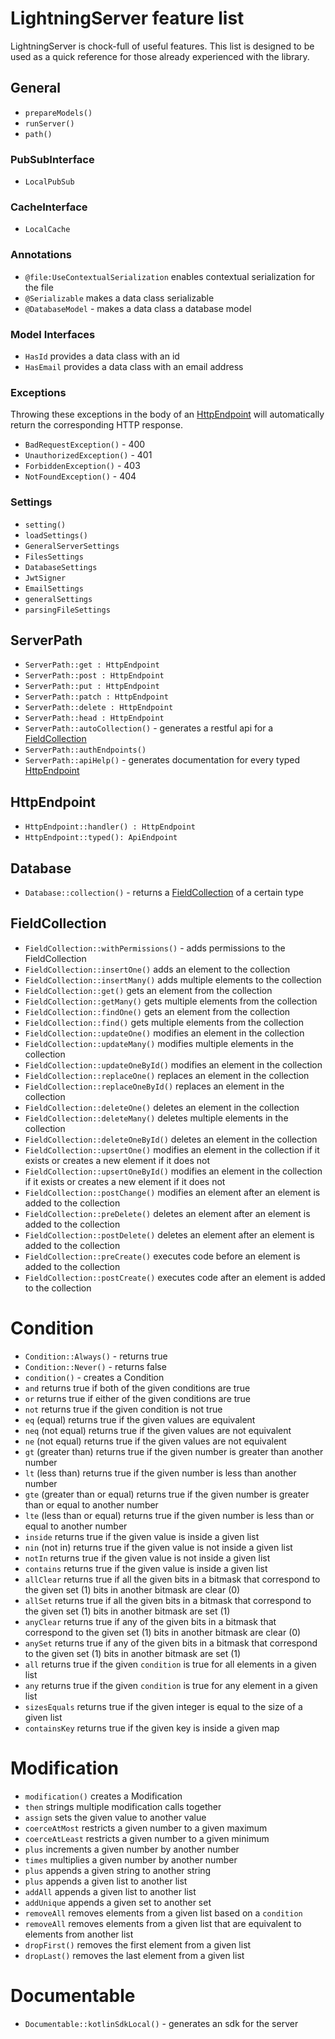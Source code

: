 # LightningServer feature list

LightningServer is chock-full of useful features. This list is designed to be used as a quick reference for those
already experienced with the library.

## General

- `prepareModels()`
- `runServer()`
- `path()`

### PubSubInterface

- `LocalPubSub`

### CacheInterface

- `LocalCache`

### Annotations

- `@file:UseContextualSerialization` enables contextual serialization for the file
- `@Serializable` makes a data class serializable
- `@DatabaseModel` - makes a data class a database model

### Model Interfaces

- `HasId` provides a data class with an id
- `HasEmail` provides a data class with an email address

### Exceptions

Throwing these exceptions in the body of an [HttpEndpoint](#httpendpoint) will automatically return the corresponding
HTTP response.

- `BadRequestException()` - 400
- `UnauthorizedException()` - 401
- `ForbiddenException()` - 403
- `NotFoundException()` - 404

### Settings

- `setting()`
- `loadSettings()`
- `GeneralServerSettings`
- `FilesSettings`
- `DatabaseSettings`
- `JwtSigner`
- `EmailSettings`
- `generalSettings`
- `parsingFileSettings`

## ServerPath

- `ServerPath::get : HttpEndpoint`
- `ServerPath::post : HttpEndpoint`
- `ServerPath::put : HttpEndpoint`
- `ServerPath::patch : HttpEndpoint`
- `ServerPath::delete : HttpEndpoint`
- `ServerPath::head : HttpEndpoint`
- `ServerPath::autoCollection()` - generates a restful api for a [FieldCollection](#fieldcollection)
- `ServerPath::authEndpoints()`
- `ServerPath::apiHelp()` - generates documentation for every typed [HttpEndpoint](#httpendpoint)

## HttpEndpoint

- `HttpEndpoint::handler() : HttpEndpoint`
- `HttpEndpoint::typed(): ApiEndpoint`

## Database

- `Database::collection()` - returns a [FieldCollection](#fieldcollection) of a certain type

## FieldCollection

- `FieldCollection::withPermissions()` - adds permissions to the FieldCollection
- `FieldCollection::insertOne()` adds an element to the collection
- `FieldCollection::insertMany()` adds multiple elements to the collection
- `FieldCollection::get()` gets an element from the collection
- `FieldCollection::getMany()` gets multiple elements from the collection
- `FieldCollection::findOne()` gets an element from the collection
- `FieldCollection::find()` gets multiple elements from the collection
- `FieldCollection::updateOne()` modifies an element in the collection
- `FieldCollection::updateMany()` modifies multiple elements in the collection
- `FieldCollection::updateOneById()` modifies an element in the collection
- `FieldCollection::replaceOne()` replaces an element in the collection
- `FieldCollection::replaceOneById()` replaces an element in the collection
- `FieldCollection::deleteOne()` deletes an element in the collection
- `FieldCollection::deleteMany()` deletes multiple elements in the collection
- `FieldCollection::deleteOneById()` deletes an element in the collection
- `FieldCollection::upsertOne()` modifies an element in the collection if it exists or creates a new element if it does not
- `FieldCollection::upsertOneById()` modifies an element in the collection if it exists or creates a new element if it does not
- `FieldCollection::postChange()` modifies an element after an element is added to the collection
- `FieldCollection::preDelete()` deletes an element after an element is added to the collection
- `FieldCollection::postDelete()` deletes an element after an element is added to the collection
- `FieldCollection::preCreate()` executes code before an element is added to the collection
- `FieldCollection::postCreate()` executes code after an element is added to the collection

# Condition

- `Condition::Always()` - returns true
- `Condition::Never()` - returns false
- `condition()` - creates a Condition
- `and` returns true if both of the given conditions are true
- `or` returns true if either of the given conditions are true
- `not` returns true if the given condition is not true
- `eq` (equal) returns true if the given values are equivalent
- `neq` (not equal) returns true if the given values are not equivalent
- `ne` (not equal) returns true if the given values are not equivalent
- `gt` (greater than) returns true if the given number is greater than another number
- `lt` (less than) returns true if the given number is less than another number
- `gte` (greater than or equal) returns true if the given number is greater than or equal to another number
- `lte` (less than or equal) returns true if the given number is less than or equal to another number
- `inside` returns true if the given value is inside a given list
- `nin` (not in) returns true if the given value is not inside a given list
- `notIn` returns true if the given value is not inside a given list
- `contains` returns true if the given value is inside a given list
- `allClear` returns true if all the given bits in a bitmask that correspond to the given set (1) bits in another bitmask are clear (0)
- `allSet` returns true if all the given bits in a bitmask that correspond to the given set (1) bits in another bitmask are set (1)
- `anyClear` returns true if any of the given bits in a bitmask that correspond to the given set (1) bits in another bitmask are clear (0)
- `anySet` returns true if any of the given bits in a bitmask that correspond to the given set (1) bits in another bitmask are set (1)
- `all` returns true if the given `condition` is true for all elements in a given list
- `any` returns true if the given `condition` is true for any element in a given list
- `sizesEquals` returns true if the given integer is equal to the size of a given list
- `containsKey` returns true if the given key is inside a given map

# Modification

- `modification()` creates a Modification
- `then` strings multiple modification calls together
- `assign` sets the given value to another value
- `coerceAtMost` restricts a given number to a given maximum
- `coerceAtLeast` restricts a given number to a given minimum
- `plus` increments a given number by another number
- `times` multiplies a given number by another number
- `plus` appends a given string to another string
- `plus` appends a given list to another list
- `addAll` appends a given list to another list
- `addUnique` appends a given set to another set
- `removeAll` removes elements from a given list based on a `condition`
- `removeAll` removes elements from a given list that are equivalent to elements from another list
- `dropFirst()` removes the first element from a given list
- `dropLast()` removes the last element from a given list

# Documentable

- `Documentable::kotlinSdkLocal()` - generates an sdk for the server